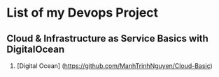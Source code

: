 # List of my Devops Project 
## Cloud & Infrastructure as Service Basics with DigitalOcean
1. [Digital Ocean] (https://github.com/ManhTrinhNguyen/Cloud-Basic)
